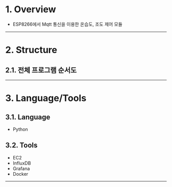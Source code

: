 # 1. Overview
* ESP8266에서 Mqtt 통신을 이용한 온습도, 조도 제어 모듈
****
# 2. Structure
## 2.1. 전체 프로그램 순서도


****
# 3. Language/Tools
## 3.1. Language
* Python
## 3.2. Tools
* EC2
* InfluxDB
* Grafana
* Docker
****

